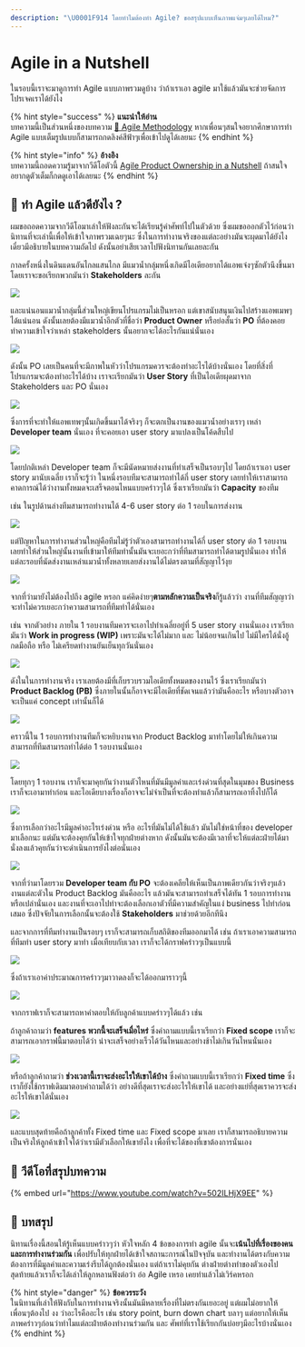 ```yaml
---
description: "\U0001F914 โดยทำไมต้องทำ Agile? ขอสรุปแบบเห็นภาพแจ่มๆเลยได้ไหม?"
---
```


# Agile in a Nutshell

ในรอบนี้เราจะมาดูการทำ Agile แบบภาพรวมดูบ้าง ว่าถ้าเราเอา agile มาใช้แล้วมันจะช่วยจัดการโปรเจคเราได้ยังไง

{% hint style="success" %}
**แนะนำให้อ่าน**  
บทความนี้เป็นส่วนหนึ่งของบทความ [👦 Agile Methodology](https://saladpuk.gitbook.io/learn/basic/agile-methodology) หากเพื่อนๆสนใจอยากศึกษาการทำ Agile แบบเต็มรูปแบบก็สามารถกดลิงค์สีฟ้าๆเพื่อเข้าไปดูได้เลยนะ
{% endhint %}

{% hint style="info" %}
**อ้างอิง**  
บทความนี้ถอดความรู้มาจากวีดีโอตัวนี้ [Agile Product Ownership in a Nutshell](https://www.youtube.com/watch?v=502ILHjX9EE) ถ้าสนใจอยากดูตัวเต็มก็กดดูเอาได้เลยนะ
{% endhint %}

## 🤔 ทำ Agile แล้วดียังไง ?

ผมขอถอดความจากวีดีโอมาเล่าให้ฟังละกันจะได้เรียนรู้คำศัพท์ไปในตัวด้วย ซึ่งผมขอออกตัวไว้ก่อนว่า นิทานที่จะเล่านี้เพื่อให้เข้าใจภาพรวมเฉยๆนะ ซึ่งในการทำงานจริงของแต่ละอย่างมันจะผุดมาได้ยังไง เดี๋ยวมีอธิบายในบทความถัดไป ดังนั้นอย่าเสียเวลาไปฟังนิทานกันเลยละกัน

กาลครั้งหนึ่งในดินแดนอันไกลแสนไกล มีแมวน้ำกลุ่มหนึ่งเกิดมีไอเดียอยากได้แอพเจ๋งๆซักตัวนึงขึ้นมา โดยเราจะขอเรียกพวกมันว่า **Stakeholders** ละกัน

![](../../.gitbook/assets/image%20%28687%29.png)

และแน่นอนแมวน้ำกลุ่มนี้ส่วนใหญ่เขียนโปรแกรมไม่เป็นหรอก แต่เขาสนับสนุนเงินไปสร้างแอพเมพๆได้แน่นอน ดังนั้นเลยต้องมีแมวน้ำอีกตัวที่ชื่อว่า **Product Owner** หรือย่อสั้นว่า **PO** ที่ต้องคอยทำความเข้าใจว่าเหล่า stakeholders นั้นอยากจะได้อะไรกันแน่นั่นเอง

![](../../.gitbook/assets/image%20%28646%29.png)

ดังนั้น PO เลยเป็นคนที่จะมีภาพในหัวว่าโปรแกรมควรจะต้องทำอะไรได้บ้างนั่นเอง โดยที่สิ่งที่โปรแกรมจะต้องทำอะไรได้บ้าง เราจะเรียกมันว่า **User Story** ที่เป็นไอเดียผุดมาจาก Stakeholders และ PO นั่นเอง 

![](../../.gitbook/assets/image%20%28479%29.png)

ซึ่งการที่จะทำให้แอพเทพๆนั้นเกิดขึ้นมาได้จริงๆ ก็จะตกเป็นงานของแมวน้ำอย่างเราๆ เหล่า **Developer team** นั่นเอง ที่จะคอยเอา user story มาแปลงเป็นโค้ดสืบไป

![](../../.gitbook/assets/image%20%28482%29.png)

โดยปกติเหล่า Developer team ก็จะมีนัดหมายส่งงานที่ทำเสร็จเป็นรอบๆไป โดยถ้าเราเอา user story มานับเฉลี่ย เราก็จะรู้ว่า ในหนึ่งรอบทีมจะสามารถทำได้กี่ user story เลยทำให้เราสามารถคาดการณ์ได้ว่างานทั้งหมดจะเสร็จตอนไหนแบบคร่าวๆได้ ซึ่งเราเรียกมันว่า **Capacity** ของทีม 

เช่น ในรูปด้านล่างทีมสามารถทำงานได้ 4-6 user story ต่อ 1 รอบในการส่งงาน

![](../../.gitbook/assets/image%20%28602%29.png)

แต่ปัญหาในการทำงานส่วนใหญ่คือทีมไม่รู้ว่าตัวเองสามารถทำงานได้กี่ user story ต่อ 1 รอบงาน เลยทำให้ส่วนใหญ่นั้นงานที่เข้ามาให้ทีมทำนั้นมันจะเยอะกว่าที่ทีมสามารถทำได้ตามรูปนั่นเอง ทำให้แต่ละรอบที่นัดส่งงานเหล่าแมวน้ำทั้งหลายเลยส่งงานได้ไม่ตรงตามที่สัญญาไว้งุย

![](../../.gitbook/assets/image%20%2850%29.png)

จากที่ว่ามายังไม่ต้องไปถึง agile หรอก แค่คิดง่ายๆ**ตามหลักความเป็นจริง**ก็รู้แล้วว่า งานที่ทีมสัญญาว่าจะทำไม่ควรเยอะกว่าความสามารถที่ทีมทำได้นั่นเอง 

เช่น จากตัวอย่าง ภายใน 1 รอบงานทีมควรจะเอาไปทำเฉลี่ยอยู่ที่ 5 user story งานนั่นเอง เราเรียกมันว่า **Work in progress \(WIP\)** เพราะมันจะได้ไม่มาก และ ไม่น้อยจนเกินไป ไม่มีใครได้นั่งอู้กดมือถือ หรือ ไม่เครียดทำงานยันเย็นทุกวันนั่นเอง

![](../../.gitbook/assets/image%20%28447%29.png)

ดังในในการทำงานจริง เราเลยต้องมีที่เก็บรวบรวมไอเดียทั้งหมดของงานไว้ ซึ่งเราเรียกมันว่า **Product Backlog \(PB\)** ซึ่งภายในนั้นก็อาจจะมีไอเดียที่ชัดเจนแล้วว่ามันคืออะไร หรือบางตัวอาจจะเป็นแค่ concept เท่านั้นก็ได้

![](../../.gitbook/assets/image%20%2853%29.png)

คราวนี้ใน 1 รอบการทำงานทีมก็จะหยิบงานจาก Product Backlog มาทำโดยไม่ให้เกินความสามารถที่ทีมสามารถทำได้ต่อ 1 รอบงานนั่นเอง

![](../../.gitbook/assets/image%20%28316%29.png)

โดยทุกๆ 1 รอบงาน เราก็จะมาคุยกันว่างานตัวไหนที่มันมีมูลค่าและเร่งด่วนที่สุดในมุมของ Business เราก็จะเอามาทำก่อน และไอเดียบางเรื่องก็อาจจะไม่จำเป็นที่จะต้องทำแล้วก็สามารถเอาทิ้งไปก็ได้

![](../../.gitbook/assets/image%20%28521%29.png)

ซึ่งการเลือกว่าอะไรมีมูลค่าอะไรเร่งด่วน หรือ อะไรที่มันไม่ได้ใช้แล้ว มันไม่ใช่หน้าที่ของ developer มาเลือกนะ แต่มันจะต้องคุยกันให้เข้าใจทุกฝ่ายต่างหาก ดังนั้นมันจะต้องมีเวลาที่จะให้แต่ละฝ่ายได้มานั่งลงแล้วคุยกันว่าจะดำเนินการยังไงต่อนั่นเอง

![](../../.gitbook/assets/image%20%28552%29.png)

จากที่ว่ามาโดยรวม **Developer team กับ PO** จะต้องเคลียให้เห็นเป็นภาพเดียวกันว่าจริงๆแล้วงานแต่ละตัวใน Product Backlog มันคืออะไร แล้วมันจะสามารถทำเสร็จได้ทัน 1 รอบการทำงานหรือเปล่านั่นเอง และงานที่จะเอาไปทำจะต้องเลือกเอาตัวที่มีความสำคัญในแง่ business ไปทำก่อนเสมอ ซึ่งปัจจัยในการเลือกนั้นจะต้องใช้ **Stakeholders** มาช่วยด้วยอีกทีนึง

และจากการที่ทีมทำงานเป็นรอบๆ เราก็จะสามารถเก็บสถิติของทีมออกมาได้ เช่น ถ้าเราเอาความสามารถที่ทีมทำ user story มาทำ เมื่อเทียบกับเวลา เราก็จะได้กราฟคร่าวๆเป็นแบบนี้

![](../../.gitbook/assets/image%20%28432%29.png)

ซึ่งถ้าเราเอาค่าประมาณการคร่าวๆมาวาดลงก็จะได้ออกมาราวๆนี้

![](../../.gitbook/assets/image%20%28390%29.png)

จากกราฟเราก็จะสามารถหาคำตอบให้กับลูกค้าแบบคร่าวๆได้แล้ว เช่น

ถ้าลูกค้าถามว่า **features พวกนี้จะเสร็จเมื่อไหร่** ซึ่งคำถามแบบนี้เราเรียกว่า **Fixed scope** เราก็จะสามารถเอากราฟนี้มาตอบได้ว่า น่าจะเสร็จอย่างเร็วได้วันไหนและอย่างช้าไม่เกินวันไหนนั่นเอง

![](../../.gitbook/assets/image%20%28623%29.png)

หรือถ้าลูกค้าถามว่า **ช่วงเวลานี้เราจะส่งอะไรให้เขาได้บ้าง** ซึ่งคำถามแบบนี้เราเรียกว่า **Fixed time** ซึ่งเราก็ยังใช้กราฟเดิมมาตอบคำถามได้ว่า อย่างดีที่สุดเราจะส่งอะไรให้เขาได้ และอย่างแย่ที่สุดเราควรจะส่งอะไรให้เขาได้นั่นเอง

![](../../.gitbook/assets/image%20%28203%29.png)

และแบบสุดท้ายคือถ้าลูกค้าทั้ง Fixed time และ Fixed scope มาเลย เราก็สามารถอธิบายความเป็นจริงให้ลูกค้าเข้าใจได้ว่าเรามีตัวเลือกให้เขายังไง เพื่อที่จะได้ของที่เขาต้องการนั่นเอง

## 🎥 วีดีโอที่สรุปบทความ

{% embed url="https://www.youtube.com/watch?v=502ILHjX9EE" %}

## 🎯 บทสรุป

นิทานเรื่องนี้สอนให้รู้เห็นแบบคร่าวๆว่า หัวใจหลัก 4 ข้อของการทำ agile นั้นจะ**เน้นไปที่เรื่องของคนและการทำงานร่วมกัน** เพื่อปรับให้ทุกฝ่ายได้เข้าใจสถานะการณ์ในปัจจุบัน และทำงานได้ตรงกับความต้องการที่มีมูลค่าและความเร่งรีบได้ถูกต้องนั่นเอง แต่ถ้าเราไม่คุยกัน ต่างฝ่ายต่างทำของตัวเองไป สุดท้ายแล้วเราก็จะได้เล่าให้ลูกหลานฟังต่อว่า อ๋อ Agile เหรอ เคยทำแล้วไม่เวิร์คหรอก

{% hint style="danger" %}
**ข้อควรระวัง**  
ในนิทานที่เล่าให้ฟังกับในการทำงานจริงนั้นมันมีหลายเรื่องที่ไม่ตรงกันเยอะอยู่ แต่ผมไม่อยากให้เพื่อนๆต้องไป งง ว่าอะไรคืออะไร เช่น story point, burn down chart บลาๆ แต่อยากให้เห็นภาพคร่าวๆก่อนว่าทำไมแต่ละฝ่ายต้องทำงานร่วมกัน และ ศัพท์ที่เราใช้เรียกกันบ่อยๆมีอะไรบ้างนั่นเอง
{% endhint %}

